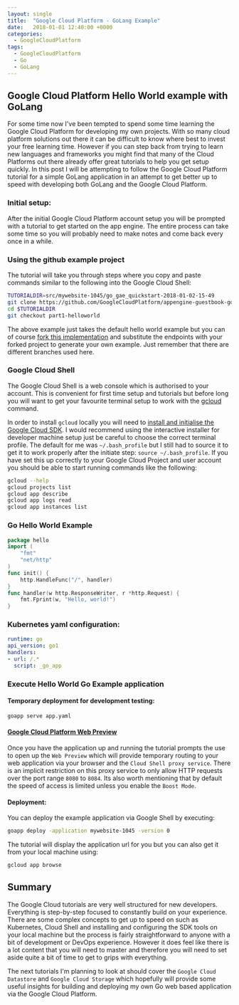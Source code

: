 ```yaml
---
layout: single
title:  "Google Cloud Platform - GoLang Example"
date:   2018-01-01 12:40:00 +0000
categories:
  - GoogleCloudPlatform
tags:
  - GoogleCloudPlatform
  - Go
  - GoLang
---
```


## Google Cloud Platform Hello World example with GoLang

For some time now I've been tempted to spend some time learning the Google Cloud Platform for developing my own projects. With so many cloud platform solutions out there it can be difficult to know where best to invest your free learning time. However if you can step back from trying to learn new languages and frameworks you might find that many of the Cloud Platforms out there already offer great tutorials to help you get setup quickly. In this post I will be attempting to follow the Google Cloud Platform tutorial for a simple GoLang application in an attempt to get better up to speed with developing both GoLang and the Google Cloud Platform.

### Initial setup:

After the initial Google Cloud Platform account setup you will be prompted with a tutorial to get started on the app engine. The entire process can take some time so you will probably need to make notes and come back every once in a while.

### Using the github example project

The tutorial will take you through steps where you copy and paste commands similar to the following into the Google Cloud Shell:

```sh
TUTORIALDIR=src/mywebsite-1045/go_gae_quickstart-2018-01-02-15-49
git clone https://github.com/GoogleCloudPlatform/appengine-guestbook-go.git $TUTORIALDIR
cd $TUTORIALDIR
git checkout part1-helloworld
```

>
The above example just takes the default hello world example but you can of course [fork this implementation](https://github.com/GoogleCloudPlatform/appengine-guestbook-go#fork-destination-box) and substitute the endpoints with your forked project to generate your own example. Just remember that there are different branches used here.

### Google Cloud Shell

The Google Cloud Shell is a web console which is authorised to your account. This is convenient for first time setup and tutorials but before long you will want to get your favourite terminal setup to work with the [gcloud](https://cloud.google.com/sdk/gcloud/) command.

In order to install `gcloud` locally you will need to [install and initialise the Google Cloud SDK](https://cloud.google.com/sdk/downloads). I would recommend using the interactive installer for developer machine setup just be careful to choose the correct terminal profile. The default for me was `~/.bash_profile` but I still had to source it to get it to work properly after the initiate step: `source ~/.bash_profile`. If you have set this up correctly to your Google Cloud Project and user account you should be able to start running commands like the following:

```sh
gcloud --help
gcloud projects list
gcloud app describe
gcloud app logs read
gcloud app instances list
```

### Go Hello World Example

```go
package hello
import (
    "fmt"
    "net/http"
)
func init() {
    http.HandleFunc("/", handler)
}
func handler(w http.ResponseWriter, r *http.Request) {
    fmt.Fprint(w, "Hello, world!")
}
```

### Kubernetes yaml configuration:
```yaml
runtime: go
api_version: go1
handlers:
- url: /.*
  script: _go_app
```

### Execute Hello World Go Example application

#### Temporary deployment for development testing:
```sh
goapp serve app.yaml
```

#### [Google Cloud Platform Web Preview](https://cloud.google.com/shell/docs/features#web_preview)

Once you have the application up and running the tutorial prompts the use to open up the `Web Preview` which will provide temporary routing to your web application via your browser and the `Cloud Shell proxy service`. There is an implicit restriction on this proxy service to only allow HTTP requests over the port range `8080` to `8084`. Its also worth mentioning that by default the speed of access is limited unless you enable the `Boost Mode`.

#### Deployment:

You can deploy the example application via Google Shell by executing:
```sh
goapp deploy -application mywebsite-1045 -version 0
```

The tutorial will display the application url for you but you can also get it from your local machine using:
```sh
gcloud app browse
```

## Summary

The Google Cloud tutorials are very well structured for new developers. Everything is step-by-step focused to constantly build on your experience. There are some complex concepts to get up to speed on such as Kubernetes, Cloud Shell and installing and configuring the SDK tools on your local machine but the process is fairly straightforward to anyone with a bit of development or DevOps experience. However it does feel like there is a lot content that you will need to master and therefore you will need to set aside quite a bit of time to get to grips with everything.

The next tutorials I'm planning to look at should cover the `Google Cloud Datastore` and `Google Cloud Storage` which hopefully will provide some useful insights for building and deploying my own Go web based application via the Google Cloud Platform.

